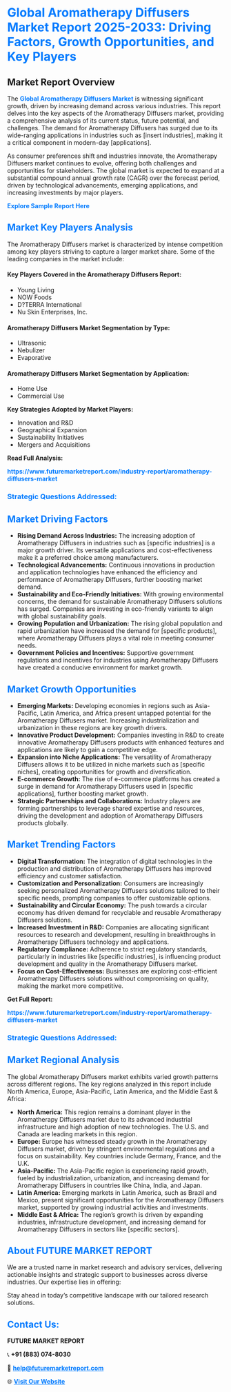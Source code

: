 <h1 style="color: #007BFF;">Global Aromatherapy Diffusers Market Report 2025-2033: Driving Factors, Growth Opportunities, and Key Players</h1>

<section id="overview">
<h2>Market Report Overview</h2>
<p>The <a href="https://www.futuremarketreport.com/industry-report/aromatherapy-diffusers-market" style="color: #007BFF; text-decoration: none;"><strong>Global Aromatherapy Diffusers Market</strong></a> is witnessing significant growth, driven by increasing demand across various industries. This report delves into the key aspects of the Aromatherapy Diffusers market, providing a comprehensive analysis of its current status, future potential, and challenges. The demand for Aromatherapy Diffusers has surged due to its wide-ranging applications in industries such as [insert industries], making it a critical component in modern-day [applications].</p>
<p>As consumer preferences shift and industries innovate, the Aromatherapy Diffusers market continues to evolve, offering both challenges and opportunities for stakeholders. The global market is expected to expand at a substantial compound annual growth rate (CAGR) over the forecast period, driven by technological advancements, emerging applications, and increasing investments by major players.</p>
</section>

<section id="overview">
<p><a href="https://www.futuremarketreport.com/request-sample/reportId=62433" style="color: #007BFF; text-decoration: none;"><strong>Explore Sample Report Here</strong></a></p>
</section>

<section id="key-players">
<h2 style="color: #007BFF;">Market Key Players Analysis</h2>
<p>The Aromatherapy Diffusers market is characterized by intense competition among key players striving to capture a larger market share. Some of the leading companies in the market include:</p>
<h4>Key Players Covered in the Aromatherapy Diffusers Report:</h4>
<ul><li>Young Living</li><li>NOW Foods</li><li>D?TERRA International</li><li>Nu Skin Enterprises, Inc.</li></ul>
<h4>Aromatherapy Diffusers Market Segmentation by Type:</h4>
<ul><li>Ultrasonic</li><li>Nebulizer</li><li>Evaporative</li></ul>

<h4>Aromatherapy Diffusers Market Segmentation by Application:</h4>
<ul><li>Home Use</li><li>Commercial Use</li></ul>
<p><strong>Key Strategies Adopted by Market Players:</strong></p>
<ul>
<li>Innovation and R&D</li>
<li>Geographical Expansion</li>
<li>Sustainability Initiatives</li>
<li>Mergers and Acquisitions</li>
</ul>
</section>

<section>
<p><strong>Read Full Analysis: </strong></p><a href="https://www.futuremarketreport.com/industry-report/aromatherapy-diffusers-market" style="color: #007BFF; text-decoration: none;"><strong>https://www.futuremarketreport.com/industry-report/aromatherapy-diffusers-market</strong></a>
<h3 style="color: #007BFF;">Strategic Questions Addressed:</h3>
</section>

<section id="driving-factors">
<h2 style="color: #007BFF;">Market Driving Factors</h2>
<ul>
<li><strong>Rising Demand Across Industries:</strong> The increasing adoption of Aromatherapy Diffusers in industries such as [specific industries] is a major growth driver. Its versatile applications and cost-effectiveness make it a preferred choice among manufacturers.</li>
<li><strong>Technological Advancements:</strong> Continuous innovations in production and application technologies have enhanced the efficiency and performance of Aromatherapy Diffusers, further boosting market demand.</li>
<li><strong>Sustainability and Eco-Friendly Initiatives:</strong> With growing environmental concerns, the demand for sustainable Aromatherapy Diffusers solutions has surged. Companies are investing in eco-friendly variants to align with global sustainability goals.</li>
<li><strong>Growing Population and Urbanization:</strong> The rising global population and rapid urbanization have increased the demand for [specific products], where Aromatherapy Diffusers plays a vital role in meeting consumer needs.</li>
<li><strong>Government Policies and Incentives:</strong> Supportive government regulations and incentives for industries using Aromatherapy Diffusers have created a conducive environment for market growth.</li>
</ul>
</section>

<section id="growth-opportunities">
<h2 style="color: #007BFF;">Market Growth Opportunities</h2>
<ul>
<li><strong>Emerging Markets:</strong> Developing economies in regions such as Asia-Pacific, Latin America, and Africa present untapped potential for the Aromatherapy Diffusers market. Increasing industrialization and urbanization in these regions are key growth drivers.</li>
<li><strong>Innovative Product Development:</strong> Companies investing in R&D to create innovative Aromatherapy Diffusers products with enhanced features and applications are likely to gain a competitive edge.</li>
<li><strong>Expansion into Niche Applications:</strong> The versatility of Aromatherapy Diffusers allows it to be utilized in niche markets such as [specific niches], creating opportunities for growth and diversification.</li>
<li><strong>E-commerce Growth:</strong> The rise of e-commerce platforms has created a surge in demand for Aromatherapy Diffusers used in [specific applications], further boosting market growth.</li>
<li><strong>Strategic Partnerships and Collaborations:</strong> Industry players are forming partnerships to leverage shared expertise and resources, driving the development and adoption of Aromatherapy Diffusers products globally.</li>
</ul>
</section>

<section id="trending-factors">
<h2 style="color: #007BFF;">Market Trending Factors</h2>
<ul>
<li><strong>Digital Transformation:</strong> The integration of digital technologies in the production and distribution of Aromatherapy Diffusers has improved efficiency and customer satisfaction.</li>
<li><strong>Customization and Personalization:</strong> Consumers are increasingly seeking personalized Aromatherapy Diffusers solutions tailored to their specific needs, prompting companies to offer customizable options.</li>
<li><strong>Sustainability and Circular Economy:</strong> The push towards a circular economy has driven demand for recyclable and reusable Aromatherapy Diffusers solutions.</li>
<li><strong>Increased Investment in R&D:</strong> Companies are allocating significant resources to research and development, resulting in breakthroughs in Aromatherapy Diffusers technology and applications.</li>
<li><strong>Regulatory Compliance:</strong> Adherence to strict regulatory standards, particularly in industries like [specific industries], is influencing product development and quality in the Aromatherapy Diffusers market.</li>
<li><strong>Focus on Cost-Effectiveness:</strong> Businesses are exploring cost-efficient Aromatherapy Diffusers solutions without compromising on quality, making the market more competitive.</li>
</ul>
</section>

<section>
<p><strong>Get Full Report: </strong></p><a href="https://www.futuremarketreport.com/industry-report/aromatherapy-diffusers-market" style="color: #007BFF; text-decoration: none;"><strong>https://www.futuremarketreport.com/industry-report/aromatherapy-diffusers-market</strong></a>
<h3 style="color: #007BFF;">Strategic Questions Addressed:</h3>
</section>


<section id="regional-analysis">
<h2 style="color: #007BFF;">Market Regional Analysis</h2>
<p>The global Aromatherapy Diffusers market exhibits varied growth patterns across different regions. The key regions analyzed in this report include North America, Europe, Asia-Pacific, Latin America, and the Middle East & Africa:</p>
<ul>
<li><strong>North America:</strong> This region remains a dominant player in the Aromatherapy Diffusers market due to its advanced industrial infrastructure and high adoption of new technologies. The U.S. and Canada are leading markets in this region.</li>
<li><strong>Europe:</strong> Europe has witnessed steady growth in the Aromatherapy Diffusers market, driven by stringent environmental regulations and a focus on sustainability. Key countries include Germany, France, and the U.K.</li>
<li><strong>Asia-Pacific:</strong> The Asia-Pacific region is experiencing rapid growth, fueled by industrialization, urbanization, and increasing demand for Aromatherapy Diffusers in countries like China, India, and Japan.</li>
<li><strong>Latin America:</strong> Emerging markets in Latin America, such as Brazil and Mexico, present significant opportunities for the Aromatherapy Diffusers market, supported by growing industrial activities and investments.</li>
<li><strong>Middle East & Africa:</strong> The region’s growth is driven by expanding industries, infrastructure development, and increasing demand for Aromatherapy Diffusers in sectors like [specific sectors].</li>
</ul>
</section>

<footer>
<h2 style="color: #007BFF;">About FUTURE MARKET REPORT</h2>
<p>We are a trusted name in market research and advisory services, delivering actionable insights and strategic support to businesses across diverse industries. Our expertise lies in offering:</p>

<p>Stay ahead in today’s competitive landscape with our tailored research solutions.</p>

<h2 style="color: #007BFF;">Contact Us:</h2>
<p><strong>FUTURE MARKET REPORT</strong></p>
<p>📞 <strong>+91 (883) 074-8030</strong></p>
<p>📧 <strong><a href="mailto:help@futuremarketreport.com" style="color: #007BFF;">help@futuremarketreport.com</a></strong></p>
<p>🌐 <strong><a href="https://www.futuremarketreport.com/" style="color: #007BFF;">Visit Our Website</a></strong></p>
</footer>